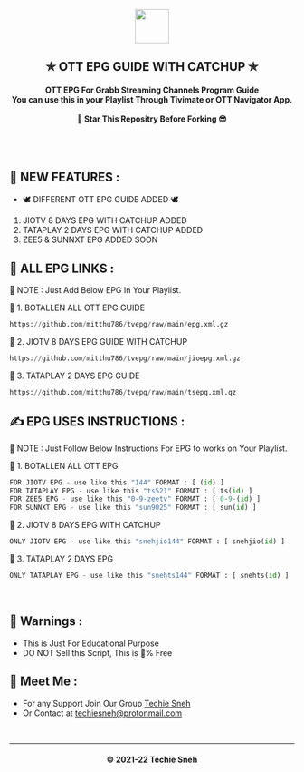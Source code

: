 <p align="center"><img src="https://play-lh.googleusercontent.com/k9OXcYUYd2Id7jSLB_Yf2EdgeeU9gdD5wS_0fe8Ze7jSPi5YI6St7ROKkS0QPM4jcg" width="60" height="60"></p>

<h2 align='center'>✯ OTT EPG GUIDE WITH CATCHUP ✯</h2>

<!-- DO NOT EDIT FILE AND ADD YOU NAME HERE AND PUBLISH -->
<!-- © 2021-22 TechieSneh -->

<h4 align='center'>OTT EPG For Grabb Streaming Channels Program Guide<br>You can use this in your Playlist Through Tivimate or OTT Navigator App.<br><br>🌟 Star This Repositry Before Forking 😎<br><br></h4>
<br>

<h2>💖 NEW FEATURES :</h2>

- 🕊️ DIFFERENT OTT EPG GUIDE ADDED 🕊️ <br>

1. JIOTV 8 DAYS EPG WITH CATCHUP ADDED
2. TATAPLAY 2 DAYS EPG WITH CATCHUP ADDED
3. ZEE5 & SUNNXT EPG ADDED SOON

<h2>🍃 ALL EPG LINKS :</h2>

📑 NOTE : Just Add Below EPG In Your Playlist.

💞 1. BOTALLEN ALL OTT EPG GUIDE<br>

```py
https://github.com/mitthu786/tvepg/raw/main/epg.xml.gz
```

💞 2. JIOTV 8 DAYS EPG GUIDE WITH CATCHUP<br>

```py
https://github.com/mitthu786/tvepg/raw/main/jioepg.xml.gz
```

💞 3. TATAPLAY 2 DAYS EPG GUIDE<br>

```py
https://github.com/mitthu786/tvepg/raw/main/tsepg.xml.gz
```

<h2>✍️ EPG USES INSTRUCTIONS :</h2>

📑 NOTE : Just Follow Below Instructions For EPG to works on Your Playlist.

💞 1. BOTALLEN ALL OTT EPG<br>

```py
FOR JIOTV EPG - use like this "144" FORMAT : [ (id) ]
FOR TATAPLAY EPG - use like this "ts521" FORMAT : [ ts(id) ]
FOR ZEE5 EPG - use like this "0-9-zeetv" FORMAT : [ 0-9-(id) ]
FOR SUNNXT EPG - use like this "sun9025" FORMAT : [ sun(id) ]
```

💞 2. JIOTV 8 DAYS EPG WITH CATCHUP<br>

```py
ONLY JIOTV EPG - use like this "snehjio144" FORMAT : [ snehjio(id) ]
```

💞 3. TATAPLAY 2 DAYS EPG<br>

```py
ONLY TATAPLAY EPG - use like this "snehts144" FORMAT : [ snehts(id) ]
```

<br>

<h2>🚸 Warnings :</h2>

- This is Just For Educational Purpose
- DO NOT Sell this Script, This is 💯% Free

<h2>🤗 Meet Me : </h2>

- For any Support Join Our Group [Techie Sneh](https://telegram.me/techiesneh_official)<br>
- Or Contact at [techiesneh@protonmail.com](mailto:techiesneh@protonmail.com)

<br>

---

<h4 align='center'>© 2021-22 Techie Sneh</h4>

<!-- DO NOT REMOVE THIS CREDIT -->
